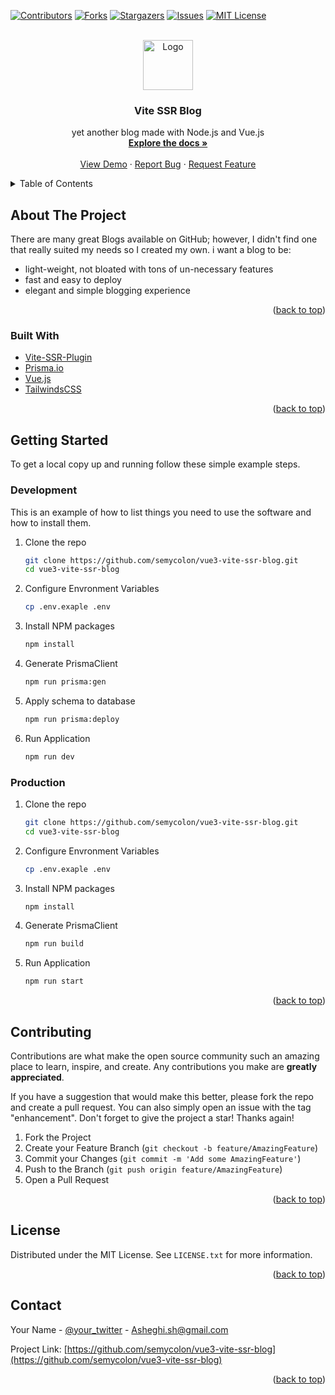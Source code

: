 <div id="top"></div>

<!-- PROJECT SHIELDS -->
<!--
*** I'm using markdown "reference style" links for readability.
*** Reference links are enclosed in brackets [ ] instead of parentheses ( ).
*** See the bottom of this document for the declaration of the reference variables
*** for contributors-url, forks-url, etc. This is an optional, concise syntax you may use.
*** https://www.markdownguide.org/basic-syntax/#reference-style-links
-->
[![Contributors][contributors-shield]][contributors-url]
[![Forks][forks-shield]][forks-url]
[![Stargazers][stars-shield]][stars-url]
[![Issues][issues-shield]][issues-url]
[![MIT License][license-shield]][license-url]

[//]: # ([![LinkedIn][linkedin-shield]][linkedin-url])



<!-- PROJECT LOGO -->
<br />
<div align="center">
  <a href="https://github.com/semycolon/vue3-vite-ssr-blog">
    <img src="https://raw.githubusercontent.com/semycolon/vue3-vite-ssr-blog/master/assets/icons/logo.svg" alt="Logo" width="80" height="80">
  </a>

<h3 align="center">Vite SSR Blog</h3>

  <p align="center">
    yet another blog made with Node.js and Vue.js
    <br />
    <a href="https://github.com/semycolon/vue3-vite-ssr-blog/tree/master/docs"><strong>Explore the docs »</strong></a>
    <br />
    <br />
    <a href="https://codeify.ir/">View Demo</a>
    ·
    <a href="https://github.com/semycolon/vue3-vite-ssr-blog/issues">Report Bug</a>
    ·
    <a href="https://github.com/semycolon/vue3-vite-ssr-blog/issues">Request Feature</a>
  </p>
</div>



<!-- TABLE OF CONTENTS -->
<details>
  <summary>Table of Contents</summary>
  <ol>
    <li>
      <a href="#about-the-project">About The Project</a>
      <ul>
        <li><a href="#built-with">Built With</a></li>
      </ul>
    </li>
    <li>
      <a href="#getting-started">Getting Started</a>
      <ul>
        <li><a href="#prerequisites">Prerequisites</a></li>
        <li><a href="#installation">Installation</a></li>
      </ul>
    </li>
    <li><a href="#usage">Usage</a></li>
    <li><a href="#roadmap">Roadmap</a></li>
    <li><a href="#contributing">Contributing</a></li>
    <li><a href="#license">License</a></li>
    <li><a href="#contact">Contact</a></li>
    <li><a href="#acknowledgments">Acknowledgments</a></li>
  </ol>
</details>



<!-- ABOUT THE PROJECT -->
## About The Project

<!-- [![Product Name Screen Shot][product-screenshot]](https://image.thum.io/get/maxAge/12/width/700/height/500https://codeify.ir) -->

There are many great Blogs available on GitHub; however, 
I didn't find one that really suited my needs so I created my own.
i want a blog to be:
- light-weight, not bloated with tons of un-necessary features
- fast and easy to deploy
- elegant and simple blogging experience


<p align="right">(<a href="#top">back to top</a>)</p>



### Built With

* [Vite-SSR-Plugin](https://vite-plugin-ssr.com/)
* [Prisma.io](https://www.prisma.io/)
* [Vue.js](https://vuejs.org/)
* [TailwindsCSS](https://vuejs.org/)

<p align="right">(<a href="#top">back to top</a>)</p>



<!-- GETTING STARTED -->
## Getting Started
To get a local copy up and running follow these simple example steps.

### Development

This is an example of how to list things you need to use the software and how to install them.
1. Clone the repo
   ```sh
   git clone https://github.com/semycolon/vue3-vite-ssr-blog.git
   cd vue3-vite-ssr-blog
   ```

2. Configure Envronment Variables 
   ```sh
   cp .env.exaple .env
   ```
3. Install NPM packages
   ```sh
   npm install
   ```
4. Generate PrismaClient
   ```sh
   npm run prisma:gen
   ```
5. Apply schema to database
   ```sh
   npm run prisma:deploy
   ```
5. Run Application
   ```sh
   npm run dev
   ```
   
   
### Production

1. Clone the repo
   ```sh
   git clone https://github.com/semycolon/vue3-vite-ssr-blog.git
   cd vue3-vite-ssr-blog
   ```
2. Configure Envronment Variables 
   ```sh
   cp .env.exaple .env
   ```
3. Install NPM packages
   ```sh
   npm install
   ```
4. Generate PrismaClient
   ```sh
   npm run build
   ```
5. Run Application
   ```sh
   npm run start
   ```

<p align="right">(<a href="#top">back to top</a>)</p>



<!-- CONTRIBUTING -->
## Contributing

Contributions are what make the open source community such an amazing place to learn, inspire, and create. Any contributions you make are **greatly appreciated**.

If you have a suggestion that would make this better, please fork the repo and create a pull request. You can also simply open an issue with the tag "enhancement".
Don't forget to give the project a star! Thanks again!

1. Fork the Project
2. Create your Feature Branch (`git checkout -b feature/AmazingFeature`)
3. Commit your Changes (`git commit -m 'Add some AmazingFeature'`)
4. Push to the Branch (`git push origin feature/AmazingFeature`)
5. Open a Pull Request

<p align="right">(<a href="#top">back to top</a>)</p>



<!-- LICENSE -->
## License

Distributed under the MIT License. See `LICENSE.txt` for more information.

<p align="right">(<a href="#top">back to top</a>)</p>



<!-- CONTACT -->
## Contact

Your Name - [@your_twitter](https://twitter.com/codeify_ir) - Asheghi.sh@gmail.com

Project Link: [https://github.com/semycolon/vue3-vite-ssr-blog](https://github.com/semycolon/vue3-vite-ssr-blog)

<p align="right">(<a href="#top">back to top</a>)</p>



[//]: # (<!-- ACKNOWLEDGMENTS -->)

[//]: # (## Acknowledgments)

[//]: # ()
[//]: # (Use this space to list resources you find helpful and would like to give credit to. I've included a few of my favorites to kick things off!)

[//]: # ()
[//]: # (* [Choose an Open Source License]&#40;https://choosealicense.com&#41;)

[//]: # (* [GitHub Emoji Cheat Sheet]&#40;https://www.webpagefx.com/tools/emoji-cheat-sheet&#41;)

[//]: # (* [Malven's Flexbox Cheatsheet]&#40;https://flexbox.malven.co/&#41;)

[//]: # (* [Malven's Grid Cheatsheet]&#40;https://grid.malven.co/&#41;)

[//]: # (* [Img Shields]&#40;https://shields.io&#41;)

[//]: # (* [GitHub Pages]&#40;https://pages.github.com&#41;)

[//]: # (* [Font Awesome]&#40;https://fontawesome.com&#41;)

[//]: # (* [React Icons]&#40;https://react-icons.github.io/react-icons/search&#41;)

[//]: # ()
[//]: # (<p align="right">&#40;<a href="#top">back to top</a>&#41;</p>)



<!-- MARKDOWN LINKS & IMAGES -->
<!-- https://www.markdownguide.org/basic-syntax/#reference-style-links -->
[contributors-shield]: https://img.shields.io/github/contributors/semycolon/vue3-vite-ssr-blog.svg?style=for-the-badge
[contributors-url]: https://github.com/semycolon/vue3-vite-ssr-blog/graphs/contributors
[forks-shield]: https://img.shields.io/github/forks/semycolon/vue3-vite-ssr-blog.svg?style=for-the-badge
[forks-url]: https://github.com/semycolon/vue3-vite-ssr-blog/network/members
[stars-shield]: https://img.shields.io/github/stars/semycolon/vue3-vite-ssr-blog.svg?style=for-the-badge
[stars-url]: https://github.com/semycolon/vue3-vite-ssr-blog/stargazers
[issues-shield]: https://img.shields.io/github/issues/semycolon/vue3-vite-ssr-blog.svg?style=for-the-badge
[issues-url]: https://github.com/semycolon/vue3-vite-ssr-blog/issues
[license-shield]: https://img.shields.io/github/license/semycolon/vue3-vite-ssr-blog.svg?style=for-the-badge
[license-url]: https://github.com/semycolon/vue3-vite-ssr-blog/blob/master/LICENSE.txt
[linkedin-shield]: https://img.shields.io/badge/-LinkedIn-black.svg?style=for-the-badge&logo=linkedin&colorB=555
[linkedin-url]: https://linkedin.com
[product-screenshot]: images/screenshot.png
